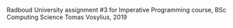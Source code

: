 Radboud University assignment #3 for Imperative Programming course, BSc Computing Science
Tomas Vosylius, 2019
